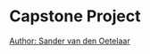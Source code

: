 # Capstone Project
[Author: Sander van den Oetelaar](https://www.github.com/KoningSanderPander/CapstoneProject "View project on github")
